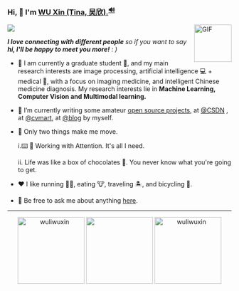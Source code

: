 

<!--###  Hi, 👋  I'm <a href="https://wuliwuxin.github.io/" target="_blank">WU Xin</a>, <a href="https://xinwu74.github.io/" target="_blank"> Acdemic. </a> <sup><a href="https://github.com/Charmve/Charmve/blob/master/OctoCharmve/pronounce.m4a?raw=true" title="pronunciation">🔊</a></sup>-->

###  Hi, 👋  I'm <a href="https://xinwu74.github.io/" target="_blank"> WU Xin (Tina, 吴欣).</a><sup><a href="https://github.com/Charmve/Charmve/blob/master/OctoCharmve/pronounce.m4a?raw=true" title="pronunciation">🔊</a></sup>
![](https://visitor-badge.glitch.me/badge?page_id=wuliwuxin.wuliwuxin)
<img align="right" alt="GIF" src="https://media.giphy.com/media/LnQjpWaON8nhr21vNW/giphy.gif" width="84" title=" Say HI"> <summary><em><b>I love connecting with different people</b> so if you want to say <b>hi, I'll be happy to meet you more!</b> : )</em></summary>

- 📖 I am currently a graduate student 🔭, and my main research interests are image processing, artificial intelligence 💻 + medical 🏥, with a focus on imaging medicine, and intelligent Chinese medicine diagnosis. My research interests lie in <b>Machine Learning, Computer Vision and Multimodal learning.</b>
- 🌱  I’m currently writing some amateur [open source projects](https://github.com/wuliwuxin?tab=repositories), at [@CSDN](https://blog.csdn.net/wuli_xin?spm=1000.2115.3001.5343&type=lately) , at [@cvmart](https://www.cvmart.net/profile?tab=myHomePage), at [@blog](https://wuliwuxin.github.io/) by myself.
- 🤔 Only two things make me move. 

     i.⌨️ 🧱 Working with Attention. It's all I need.
     
     ii. Life was like a box of chocolates 🍫. You never know what you're going to get.
     
- ❤️ I like running 🏃‍♀️, eating 🐮, traveling 🏝, and bicycling 🚴.
- 💬 Be free to ask me about anything [here](https://github.com/wuliwuxin/wuliwuxin/issues).

---

  <div align="center">

  <img height="150px" src="https://github-readme-stats.vercel.app/api?username=wuliwuxin&show_icons=true&include_all_commits=true&count_private=true" alt="wuliwuxin" />
  <img height="150px" src="https://github-readme-stats.vercel.app/api/top-langs/?username=wuliwuxin&hide=html&layout=compact" />
  <img height="150px" src="https://github-readme-streak-stats.herokuapp.com/?user=wuliwuxin" alt="wuliwuxin" />
 <!--   <img height="150px" src="https://github.com/wuliwuxin/wuliwuxin/blob/a4ab08e720e92dd2d2a76526956a075a2d24aeb0/WeChat.png" />-->
   
 </div>
<!-- 
🚧 **My Todolist Stats:** ⬇️ -->

<!--
**wuxin/wuxin** is a ✨ _special_ ✨ repository because its `README.md` (this file) appears on your GitHub profile.

Here are some ideas to get you started:

- 🔭 I’m currently working on ...
- 🌱 I’m currently learning ...
- 👯 I’m looking to collaborate on ...
- 🤔 I’m looking for help with ...
- 💬 Ask me about ...
- 📫 How to reach me: ...
- 😄 Pronouns: ...
- ⚡ Fun fact: ...
and [@Bilibili](https://space.bilibili.com/404809876) 
-->



<!--
<table width="100%" border="0" cellspacing="15" cellpadding="0">
<tbody>
  <tr>
    <td>
      <img height="150" src="https://github.com/wuliwuxin/wuliwuxin/blob/main/wechat.png" />
    </td>
    <td width="55%">
        <p align="left"> 
        <p align="left"> <img src="https://github-readme-stats.vercel.app/api?username=wuliwuxin&show_icons=true&include_all_commits=true&count_private=true &theme=highcontrast" alt="wuliwuxin" /> </p>
    </td>
   </tr>
</tbody>
</table>
-->

